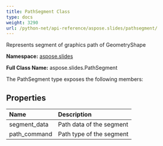 ```yaml
---
title: PathSegment Class
type: docs
weight: 3290
url: /python-net/api-reference/aspose.slides/pathsegment/
---
```


Represents segment of graphics path of GeometryShape

**Namespace:** [aspose.slides](/slides/python-net/api-reference/aspose.slides/)

**Full Class Name:** aspose.slides.PathSegment



The PathSegment type exposes the following members:
## **Properties**
|**Name**|**Description**|
| :- | :- |
|segment_data|Path data of the segment|
|path_command|Path type of the segment|
